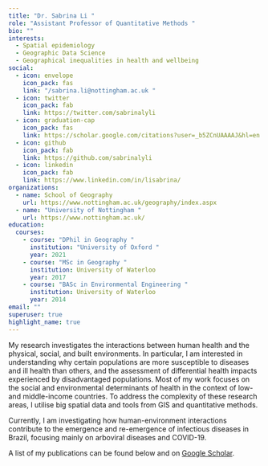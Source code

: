 ```yaml
---
title: "Dr. Sabrina Li "
role: "Assistant Professor of Quantitative Methods "
bio: ""
interests:
  - Spatial epidemiology
  - Geographic Data Science
  - Geographical inequalities in health and wellbeing
social:
  - icon: envelope
    icon_pack: fas
    link: "/sabrina.li@nottingham.ac.uk "
  - icon: twitter
    icon_pack: fab
    link: https://twitter.com/sabrinalyli
  - icon: graduation-cap
    icon_pack: fas
    link: https://scholar.google.com/citations?user=_b5ZCnUAAAAJ&hl=en
  - icon: github
    icon_pack: fab
    link: https://github.com/sabrinalyli
  - icon: linkedin
    icon_pack: fab
    link: https://www.linkedin.com/in/lisabrina/
organizations:
  - name: School of Geography
    url: https://www.nottingham.ac.uk/geography/index.aspx
  - name: "University of Nottingham "
    url: https://www.nottingham.ac.uk/
education:
  courses:
    - course: "DPhil in Geography "
      institution: "University of Oxford "
      year: 2021
    - course: "MSc in Geography "
      institution: University of Waterloo
      year: 2017
    - course: "BASc in Environmental Engineering "
      institution: University of Waterloo
      year: 2014
email: ""
superuser: true
highlight_name: true
---
```

My research investigates the interactions between human health and the physical, social, and built environments. In particular, I am interested in understanding why certain populations are more susceptible to diseases and ill health than others, and the assessment of differential health impacts experienced by disadvantaged populations. Most of my work focuses on the social and environmental determinants of health in the context of low- and middle-income countries. To address the complexity of these research areas, I utilise big spatial data and tools from GIS and quantitative methods.

Currently, I am investigating how human-environment interactions contribute to the emergence and re-emergence of infectious diseases in Brazil, focusing mainly on arboviral diseases and COVID-19.

A list of my publications can be found below and on [Google Scholar](https://scholar.google.com/citations?user=_b5ZCnUAAAAJ&hl=en).